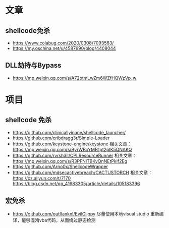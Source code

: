 # 文章
## shellcode免杀
- https://www.colabug.com/2020/0308/7093563/
- https://my.oschina.net/u/4587690/blog/4408044

## DLL劫持与Bypass
- https://mp.weixin.qq.com/s/A72otmLwZm6WZfHQWzVp_w







# 项目
## shellcode 免杀
- https://github.com/clinicallyinane/shellcode_launcher/
- https://github.com/cribdragg3r/Simple-Loader
- https://github.com/keystone-engine/keystone     相关文章：https://mp.weixin.qq.com/s/ByrWBoYMB1pt2pIK5QNAKQ
- https://github.com/rvrsh3ll/CPLResourceRunner   相关文章：https://mp.weixin.qq.com/s/R3PFNlTBKvQnNEtPkif2Eg
- https://github.com/Arno0x/ShellcodeWrapper
- https://github.com/mdsecactivebreach/CACTUSTORCH   相关文章：https://xz.aliyun.com/t/7170    https://blog.csdn.net/qq_41683305/article/details/105183396

## 宏免杀
- https://github.com/outflanknl/EvilClippy   尽量使用本地visual studio 重新编译，能够混淆vba代码，从而绕过静态检测
